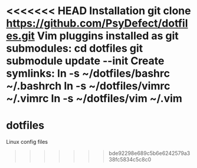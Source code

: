 <<<<<<< HEAD
Installation
	git clone https://github.com/PsyDefect/dotfiles.git
Vim pluggins installed as git submodules:
	cd dotfiles
	git submodule update --init
Create symlinks:
	ln -s ~/dotfiles/bashrc ~/.bashrch
	ln -s ~/dotfiles/vimrc ~/.vimrc
	ln -s ~/dotfiles/vim ~/.vim
=======
dotfiles
========

Linux config files
>>>>>>> bde92298e689c5b6e6242579a338fc5834c5c8c0
